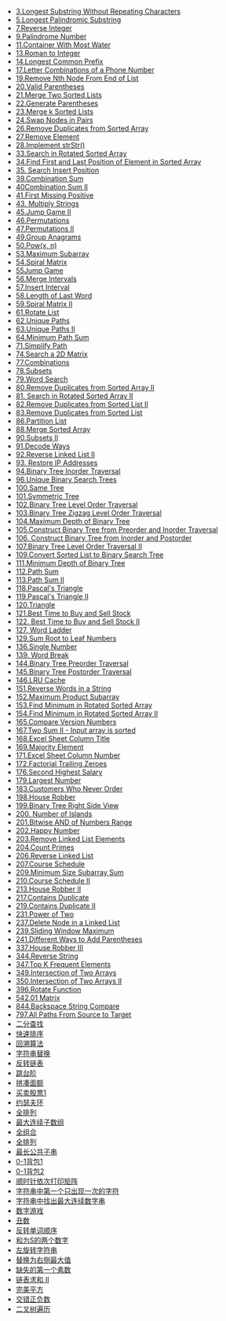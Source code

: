 + [3.Longest Substring Without Repeating Characters](https://github.com/kangdengfei/LeetCode/blob/master/src/main/java/LeetCode1_100/Longest_Substring_Without_Repeating_Characters_3.java)<br>
+ [5.Longest Palindromic Substring](https://github.com/kangdengfei/LeetCode/blob/master/src/main/java/LeetCode1_100/Longest_Palindromic_Substring_5.java)<br>
+ [7.Reverse Integer ](https://github.com/kangdengfei/LeetCode/blob/master/src/main/java/LeetCode1_100/Reverse_Integer_7.java)<br>
+ [9.Palindrome Number](https://github.com/kangdengfei/LeetCode/blob/master/src/main/java/LeetCode1_100/Palindrome_Number_9.java)<br>
+ [11.Container With Most Water](https://github.com/kangdengfei/LeetCode/blob/master/src/main/java/LeetCode1_100/Container_With_Most_Water_11.java)<br>
+ [13.Roman to Integer](https://github.com/kangdengfei/LeetCode/blob/master/src/main/java/LeetCode1_100/Roman_to_Integer_13.java)<br>
+ [14.Longest Common Prefix ](https://github.com/kangdengfei/LeetCode/blob/master/src/main/java/LeetCode1_100/Longest_Common_Prefix_14.java)<br>
+ [17.Letter Combinations of a Phone Number](https://github.com/kangdengfei/LeetCode/blob/master/src/main/java/LeetCode1_100/Letter_Combinations_of_a_Phone_Number_17.java)<br>
+ [19.Remove Nth Node From End of List  ](https://github.com/kangdengfei/LeetCode/blob/master/src/main/java/LeetCode1_100/Remove_Nth_Node_From_End_of_List_19.java)<br>
+ [20.Valid Parentheses ](https://github.com/kangdengfei/LeetCode/blob/master/src/main/java/LeetCode1_100/Valid_Parentheses_20.java)<br>
+ [21.Merge Two Sorted Lists ](https://github.com/kangdengfei/LeetCode/blob/master/src/main/java/LeetCode1_100/Merge_Two_Sorted_Lists_21.java)<br>
+ [22.Generate Parentheses](https://github.com/kangdengfei/LeetCode/blob/master/src/main/java/LeetCode1_100/Generate_Parentheses_22.java)<br>
+ [23.Merge k Sorted Lists ](https://github.com/kangdengfei/LeetCode/blob/master/src/main/java/LeetCode1_100/Merge_k_Sorted_Lists_23.java)<br>
+ [24.Swap Nodes in Pairs ](https://github.com/kangdengfei/LeetCode/blob/master/src/main/java/LeetCode1_100/Swap_Nodes_in_Pairs_24.java)<br>
+ [26.Remove Duplicates from Sorted Array](https://github.com/kangdengfei/LeetCode/blob/master/src/main/java/LeetCode1_100/Remove_Duplicates_from_Sorted_Array_26.java)<br>
+ [27.Remove Element](https://github.com/kangdengfei/LeetCode/blob/master/src/main/java/LeetCode1_100/Remove_Element_27.java)<br>
+ [28.Implement strStr()](https://github.com/kangdengfei/LeetCode/blob/master/src/main/java/LeetCode1_100/Implement_strStr_28.java)<br>
+ [33.Search in Rotated Sorted Array](https://github.com/kangdengfei/LeetCode/blob/master/src/main/java/LeetCode1_100/Search_in_Rotated_Sorted_Array_33.java)<br>
+ [34.Find First and Last Position of Element in Sorted Array](https://github.com/kangdengfei/LeetCode/blob/master/src/main/java/LeetCode1_100/Find_First_and_Last_Position_of_Element_in_Sorted_Array_34.java)<br>
+ [35. Search Insert Position](https://github.com/kangdengfei/LeetCode/blob/master/src/main/java/LeetCode1_100/Search_Insert_Position_35.java)<br>
+ [39.Combination Sum](https://github.com/kangdengfei/LeetCode/blob/master/src/main/java/LeetCode1_100/Combination_Sum_39.java)<br>
+ [40Combination Sum II ](https://github.com/kangdengfei/LeetCode/blob/master/src/main/java/LeetCode1_100/Combination_Sum_II_40.java)<br>
+ [41.First Missing Positive](https://github.com/kangdengfei/LeetCode/blob/master/src/main/java/LeetCode1_100/First_Missing_Positive_41.java)<br>
+ [43. Multiply Strings](https://github.com/kangdengfei/LeetCode/blob/master/src/main/java/LeetCode1_100/Multiply_Strings_43.java)<br>
+ [45.Jump Game II  ](https://github.com/kangdengfei/LeetCode/blob/master/src/main/java/LeetCode1_100/Jump_Game_II_45.java)<br>
+ [46.Permutations ](https://github.com/kangdengfei/LeetCode/blob/master/src/main/java/LeetCode1_100/Permutations_46.java)<br>
+ [47.Permutations II](https://github.com/kangdengfei/LeetCode/blob/master/src/main/java/LeetCode1_100/Permutations_II_47.java)<br>
+ [49.Group Anagrams  ](https://github.com/kangdengfei/LeetCode/blob/master/src/main/java/LeetCode1_100/Group_Anagrams_49.java)<br>
+ [50.Pow(x, n)](https://github.com/kangdengfei/LeetCode/blob/master/src/main/java/LeetCode1_100/Powxn_50.java)<br>
+ [53.Maximum Subarray](https://github.com/kangdengfei/LeetCode/blob/master/src/main/java/LeetCode1_100/Maximum_Subarray_53.java)<br>
+ [54.Spiral Matrix ](https://github.com/kangdengfei/LeetCode/blob/master/src/main/java/LeetCode1_100/Spiral_Matrix_54.java)<br>
+ [55Jump Game ](https://github.com/kangdengfei/LeetCode/blob/master/src/main/java/LeetCode1_100/Jump_Game_55.java)<br>
+ [56.Merge Intervals ](https://github.com/kangdengfei/LeetCode/blob/master/src/main/java/LeetCode1_100/Merge_Intervals_56.java)<br>
+ [57.Insert Interval](https://github.com/kangdengfei/LeetCode/blob/master/src/main/java/LeetCode1_100/Insert_Interval_57.java)<br>
+ [58.Length of Last Word  ](https://github.com/kangdengfei/LeetCode/blob/master/src/main/java/LeetCode1_100/Length_of_Last_Word_58.java)<br>
+ [59.Spiral Matrix II ](https://github.com/kangdengfei/LeetCode/blob/master/src/main/java/LeetCode1_100/Spiral_Matrix_II_59.java)<br>
+ [61.Rotate List  ](https://github.com/kangdengfei/LeetCode/blob/master/src/main/java/LeetCode1_100/Rotate_List_61.java)<br>
+ [62.Unique Paths  ]()
+ [63.Unique Paths II ](https://github.com/kangdengfei/LeetCode/blob/master/src/main/java/LeetCode1_100/Unique_Paths_II_63.java)<br>
+ [64.Minimum Path Sum](https://github.com/kangdengfei/LeetCode/blob/master/src/main/java/LeetCode1_100/Minimum_Path_Sum_64.java)<br>
+ [71.Simplify Path ](https://github.com/kangdengfei/LeetCode/blob/master/src/main/java/LeetCode1_100/Simplify_Path_71.java)<br>
+ [74.Search a 2D Matrix]()
+ [77.Combinations  ]()
+ [78.Subsets ](https://github.com/kangdengfei/LeetCode/blob/master/src/main/java/LeetCode1_100/Subsets_78.java)<br>
+ [79.Word Search](https://github.com/kangdengfei/LeetCode/blob/master/src/main/java/LeetCode1_100/Word_Search_79.java)<br>
+ [80.Remove Duplicates from Sorted Array II](https://github.com/kangdengfei/LeetCode/blob/master/src/main/java/LeetCode1_100/Remove_Duplicates_from_Sorted_Array_II_80.java)<br>
+ [81. Search in Rotated Sorted Array II](https://github.com/kangdengfei/LeetCode/blob/master/src/main/java/LeetCode1_100/Search_in_Rotated_Sorted_Array_II_81.java)<br>
+ [82.Remove Duplicates from Sorted List II ](https://github.com/kangdengfei/LeetCode/blob/master/src/main/java/LeetCode1_100/Remove_Duplicates_from_Sorted_List_II_82.java)<br>
+ [83.Remove Duplicates from Sorted List  ]()
+ [86.Partition List ](https://github.com/kangdengfei/LeetCode/blob/master/src/main/java/LeetCode1_100/Partition_List_86.java)<br>
+ [88.Merge Sorted Array](https://github.com/kangdengfei/LeetCode/blob/master/src/main/java/LeetCode1_100/Merge_Sorted_Array_88.java)<br>
+ [90.Subsets II](https://github.com/kangdengfei/LeetCode/blob/master/src/main/java/LeetCode1_100/Subsets_II_90.java)<br>
+ [91.Decode Ways ](https://github.com/kangdengfei/LeetCode/blob/master/src/main/java/LeetCode1_100/Decode_Ways_91.java)<br>
+ [92.Reverse Linked List II ](https://github.com/kangdengfei/LeetCode/blob/master/src/main/java/LeetCode1_100/Reverse_Linked_List_II_92.java)<br>
+ [93. Restore IP Addresses](https://github.com/kangdengfei/LeetCode/blob/master/src/main/java/LeetCode1_100/Restore_IP_Addresses_93.java)<br>
+ [94.Binary Tree Inorder Traversal](https://github.com/kangdengfei/LeetCode/blob/master/src/main/java/LeetCode1_100/Binary_Tree_Inorder_Traversal_94.java)<br>
+ [96.Unique Binary Search Trees](https://github.com/kangdengfei/LeetCode/blob/master/src/main/java/LeetCode1_100/Unique_Binary_Search_Trees_96.java)<br>
+ [100.Same Tree  ](https://github.com/kangdengfei/LeetCode/blob/master/src/main/java/LeetCode1_100/Same_Tree_100.java)<br>
+ [101.Symmetric Tree](https://github.com/kangdengfei/LeetCode/blob/master/src/main/java/LeetCode101_150/Symmetric_Tree_101.java)<br>
+ [102.Binary Tree Level Order Traversal](https://github.com/kangdengfei/LeetCode/blob/master/src/main/java/LeetCode101_150/Binary_Tree_Level_Order_Traversal_102.java)<br>
+ [103.Binary Tree Zigzag Level Order Traversal ](https://github.com/kangdengfei/LeetCode/blob/master/src/main/java/LeetCode101_150/Binary_Tree_Zigzag_Level_Order_Traversal_103.java)
+ [104.Maximum Depth of Binary Tree ](https://github.com/kangdengfei/LeetCode/blob/master/src/main/java/LeetCode101_150/Maximum_Depth_of_Binary_Tree_104.java)<br>
+ [105.Construct Binary Tree from Preorder and Inorder Traversal](https://github.com/kangdengfei/LeetCode/blob/master/src/main/java/LeetCode101_150/Construct_Binary_Tree_from_Preorder_and_Inorder_105.java)<br>
+ [106. Construct Binary Tree from Inorder and Postorder](https://github.com/kangdengfei/LeetCode/blob/master/src/main/java/LeetCode101_150/Construct_Binary_Tree_from_Inorder_and_Postorder_106.java)<br>
+ [107.Binary Tree Level Order Traversal II]()
+ [109.Convert Sorted List to Binary Search Tree ]()
+ [111.Minimum Depth of Binary Tree ]()
+ [112.Path Sum](https://github.com/kangdengfei/LeetCode/blob/master/src/main/java/LeetCode101_150/Path_Sum_112.java)<br>
+ [113.Path Sum II](https://github.com/kangdengfei/LeetCode/blob/master/src/main/java/LeetCode101_150/Path_Sum_II_113.java)<br>
+ [118.Pascal's Triangle ](https://github.com/kangdengfei/LeetCode/blob/master/src/main/java/LeetCode101_150/Pascals_Triangle_118.java)<br>
+ [119.Pascal's Triangle II](https://github.com/kangdengfei/LeetCode/blob/master/src/main/java/LeetCode101_150/Pascals_Triangle_II_119.java)<br>
+ [120.Triangle](https://github.com/kangdengfei/LeetCode/blob/master/src/main/java/LeetCode101_150/Triangle_120.java)<br>
+ [121.Best Time to Buy and Sell Stock](https://github.com/kangdengfei/LeetCode/blob/master/src/main/java/LeetCode101_150/Best_Time_to_Buy_and_Sell_Stock_121.java)<br>
+ [122. Best Time to Buy and Sell Stock II](https://github.com/kangdengfei/LeetCode/blob/master/src/main/java/LeetCode101_150/Best_Time_to_Buy_and_Sell_Stock_II_122.java)
+ [127. Word Ladder](https://github.com/kangdengfei/LeetCode/blob/master/src/main/java/LeetCode101_150/Word_Ladder_127.java)<br>
+ [129.Sum Root to Leaf Numbers](https://github.com/kangdengfei/LeetCode/blob/master/src/main/java/LeetCode101_150/Sum_Root_to_Leaf_Numbers_129.java)<br>
+ [136.Single Number](https://github.com/kangdengfei/LeetCode/blob/master/src/main/java/LeetCode101_150/Single_Number_136.java)<br>
+ [139. Word Break](https://github.com/kangdengfei/LeetCode/blob/master/src/main/java/LeetCode101_150/Word_Break_139.java)<br>
+ [144.Binary Tree Preorder Traversal](https://github.com/kangdengfei/LeetCode/blob/master/src/main/java/LeetCode101_150/Binary_Tree_Preorder_Traversal_144.java)<br>
+ [145.Binary Tree Postorder Traversal](https://github.com/kangdengfei/LeetCode/blob/master/src/main/java/LeetCode101_150/Binary_Tree_Postorder_Traversal_145.java)<br>
+ [146.LRU Cache](https://github.com/kangdengfei/LeetCode/blob/master/src/main/java/LeetCode101_150/LRU_Cache_146.java)<br>
+ [151.Reverse Words in a String](https://github.com/kangdengfei/LeetCode/blob/master/src/main/java/LeetCode151_200/Reverse_Words_in_a_String_151.java)<br>
+ [152.Maximum Product Subarray](https://github.com/kangdengfei/LeetCode/blob/master/src/main/java/LeetCode151_200/Maximum_Product_Subarray_152.java)<br>
+ [153.Find Minimum in Rotated Sorted Array ](https://github.com/kangdengfei/LeetCode/blob/master/src/main/java/LeetCode151_200/Find_Minimum_in_Rotated_Sorted_Array_153.java)<br>
+ [154.Find Minimum in Rotated Sorted Array II](https://github.com/kangdengfei/LeetCode/blob/master/src/main/java/LeetCode151_200/Find_Minimum_in_Rotated_Sorted_Array_II_154.java)<br>
+ [165.Compare Version Numbers](https://github.com/kangdengfei/LeetCode/blob/master/src/main/java/LeetCode151_200/Compare_Version_Numbers_165.java)<br>
+ [167.Two Sum II - Input array is sorted ](https://github.com/kangdengfei/LeetCode/blob/master/src/main/java/LeetCode151_200/Two_Sum_II_Input_array_is_sorted_167.java)<br>
+ [168.Excel Sheet Column Title ](https://github.com/kangdengfei/LeetCode/blob/master/src/main/java/LeetCode151_200/Excel_Sheet_Column_Title_168.java)<br>
+ [169.Majority Element ](https://github.com/kangdengfei/LeetCode/blob/master/src/main/java/LeetCode151_200/Majority_Element_169.java)<br>
+ [171.Excel Sheet Column Number ](https://github.com/kangdengfei/LeetCode/blob/master/src/main/java/LeetCode151_200/Excel_Sheet_Column_Number_171.java)<br>
+ [172.Factorial Trailing Zeroes](https://github.com/kangdengfei/LeetCode/blob/master/src/main/java/LeetCode151_200/Factorial_Trailing_Zeroes_172.java)<br>
+ [176.Second Highest Salary ](https://github.com/kangdengfei/LeetCode/blob/master/src/main/java/sql/176_Second_Highest_Salary.sql)<br>
+ [179.Largest Number](https://github.com/kangdengfei/LeetCode/blob/master/src/main/java/LeetCode151_200/Largest_Number_179.java)<br>
+ [183.Customers Who Never Order](https://github.com/kangdengfei/LeetCode/blob/master/src/main/java/sql/183_Customers_Who_Never_Order.sql)<br>
+ [198.House Robber ](https://github.com/kangdengfei/LeetCode/blob/master/src/main/java/LeetCode151_200/House_Robber_198.java)<br>
+ [199.Binary Tree Right Side View]()<br>
+ [200. Number of Islands](https://github.com/kangdengfei/LeetCode/blob/master/src/main/java/LeetCode151_200/Number_of_Islands_200.java)<br>
+ [201.Bitwise AND of Numbers Range](https://github.com/kangdengfei/LeetCode/blob/master/src/main/java/LeetCode201_250/Bitwise_AND_of_Numbers_Range_201.java)<br>
+ [202.Happy Number](https://github.com/kangdengfei/LeetCode/blob/master/src/main/java/LeetCode201_250/Happy_Number_201.java)<br>
+ [203.Remove Linked List Elements](https://github.com/kangdengfei/LeetCode/blob/master/src/main/java/LeetCode201_250/Remove_Linked_List_Elements_203.java)<br>
+ [204.Count Primes](https://github.com/kangdengfei/LeetCode/blob/master/src/main/java/LeetCode201_250/Count_Primes_204.java)<br>
+ [206.Reverse Linked List](https://github.com/kangdengfei/LeetCode/blob/master/src/main/java/LeetCode201_250/Reverse_Linked_List_206.java)<br>
+ [207.Course Schedule](https://github.com/kangdengfei/LeetCode/blob/master/src/main/java/LeetCode201_250/Course_Schedule_207.java)<br>
+ [209.Minimum Size Subarray Sum](https://github.com/kangdengfei/LeetCode/blob/master/src/main/java/LeetCode201_250/Minimum_Size_Subarray_Sum_209.java)<br>
+ [210.Course Schedule II ](https://github.com/kangdengfei/LeetCode/blob/master/src/main/java/LeetCode201_250/Course_Schedule_II_210.java)<br>
+ [213.House Robber II ](https://github.com/kangdengfei/LeetCode/blob/master/src/main/java/LeetCode201_250/House_Robber_II_213.java)<br>
+ [217.Contains Duplicate  ](https://github.com/kangdengfei/LeetCode/blob/master/src/main/java/LeetCode201_250/Contains_Duplicate_217.java)<br>
+ [219.Contains Duplicate II ](https://github.com/kangdengfei/LeetCode/blob/master/src/main/java/LeetCode201_250/Contains_Duplicate_II_219.java)<br>
+ [231.Power of Two](https://github.com/kangdengfei/LeetCode/blob/master/src/main/java/LeetCode201_250/Power_of_Two_231.java)<br>
+ [237.Delete Node in a Linked List](https://github.com/kangdengfei/LeetCode/blob/master/src/main/java/LeetCode201_250/Delete_Node_in_a_Linked_List_237.java)<br>
+ [239.Sliding Window Maximum](https://github.com/kangdengfei/LeetCode/blob/master/src/main/java/LeetCode201_250/Sliding_Window_Maximum_239.java)<br>
+ [241.Different Ways to Add Parentheses](https://github.com/kangdengfei/LeetCode/blob/master/src/main/java/LeetCode201_250/Different_Ways_to_Add_Parentheses_241.java)<br>
+ [337.House Robber III](https://github.com/kangdengfei/LeetCode/blob/master/src/main/java/Leetcode250_/House_Robber_III_337.java)<br>
+ [344.Reverse String](https://github.com/kangdengfei/LeetCode/blob/master/src/main/java/Leetcode250_/Reverse_String_344.java)<br>
+ [347.Top K Frequent Elements](https://github.com/kangdengfei/LeetCode/blob/master/src/main/java/Leetcode250_/Top_K_Frequent_Elements_347.java)<br>
+ [349.Intersection of Two Arrays](https://github.com/kangdengfei/LeetCode/blob/master/src/main/java/Leetcode250_/Intersection_of_Two_Arrays_349.java)<br>
+ [350.Intersection of Two Arrays II](https://github.com/kangdengfei/LeetCode/blob/master/src/main/java/Leetcode250_/Intersection_of_Two_Arrays_II_350.java)<br>
+ [396.Rotate Function](https://github.com/kangdengfei/LeetCode/blob/master/src/main/java/Leetcode250_/Rotate_Function_396.java)<br>
+ [542.01 Matrix](https://github.com/kangdengfei/LeetCode/blob/master/src/main/java/Leetcode250_/Matrix_542.java)<br>
+ [844.Backspace String Compare](https://github.com/kangdengfei/LeetCode/blob/master/src/main/java/Leetcode250_/Backspace_String_Compare_844.java)<br>
+ [797.All Paths From Source to Target](https://github.com/kangdengfei/LeetCode/blob/master/src/main/java/mysolution/All_Paths_From_Source_to_Target_797.java)<br>
+ [二分查找](https://github.com/kangdengfei/Code/blob/master/src/main/java/BinarySearch.java)<br>
+ [快速排序](https://github.com/kangdengfei/Code/blob/master/src/main/java/QuickSort.java)<br>
+ [回溯算法](https://github.com/kangdengfei/Code/blob/master/src/main/java/testsolution/Solution1.java)<br>
+ [字符串替换](https://github.com/kangdengfei/Code/blob/master/src/main/java/testsolution/Solution3.java)<br>
+ [反转链表](https://github.com/kangdengfei/Code/blob/master/src/main/java/testsolution/Solution4.java)<br>
+ [跳台阶](https://github.com/kangdengfei/Code/blob/master/src/main/java/testsolution/Solution5.java)<br>
+ [拼凑面额](https://github.com/kangdengfei/Code/blob/master/src/main/java/testsolution/Solution6.java)<br>
+ [买卖股票1](https://github.com/kangdengfei/Code/blob/master/src/main/java/testsolution/Solution7.java)<br>
+ [约瑟夫环](https://github.com/kangdengfei/Code/blob/master/src/main/java/testsolution/Solution8.java)<br>
+ [全排列](https://github.com/kangdengfei/Code/blob/master/src/main/java/testsolution/Solution9.java)<br>
+ [最大连续子数组](https://github.com/kangdengfei/Code/blob/master/src/main/java/testsolution/Solution10.java)<br>
+ [全组合](https://github.com/kangdengfei/Code/blob/master/src/main/java/testsolution/Solution11.java)<br>
+ [全排列](https://github.com/kangdengfei/Code/blob/master/src/main/java/testsolution/Solution12.java)<br>
+ [最长公共子串](https://github.com/kangdengfei/Code/blob/master/src/main/java/testsolution/Solution13.java)<br>
+ [0-1背包1](https://github.com/kangdengfei/Code/blob/master/src/main/java/testsolution/Solution14.java)<br>
+ [0-1背包2](https://github.com/kangdengfei/Code/blob/master/src/main/java/testsolution/Solution15.java)<br>
+ [顺时针依次打印矩阵](https://github.com/kangdengfei/Code/blob/master/src/main/java/testsolution/Solution17.java)<br>
+ [字符串中第一个只出现一次的字符](https://github.com/kangdengfei/Code/blob/master/src/main/java/testsolution/Solution19.java)<br>
+ [字符串中找出最大连续数字串](https://github.com/kangdengfei/Code/blob/master/src/main/java/testsolution/Solution20.java)<br>
+ [数字游戏](https://github.com/kangdengfei/Code/blob/master/src/main/java/testsolution/Solution21.java)<br>
+ [丑数](https://github.com/kangdengfei/Code/blob/master/src/main/java/testsolution/Solution22.java)<br>
+ [反转单词顺序](https://github.com/kangdengfei/Code/blob/master/src/main/java/testsolution/Solution23.java)<br>
+ [和为S的两个数字](https://github.com/kangdengfei/Code/blob/master/src/main/java/testsolution/Solution24.java)<br>
+ [左旋转字符串](https://github.com/kangdengfei/Code/blob/master/src/main/java/testsolution/Solution25.java)<br>
+ [替换为右侧最大值](https://github.com/kangdengfei/Code/blob/master/src/main/java/testsolution/Solution26.java)<br>
+ [缺失的第一个素数](https://github.com/kangdengfei/Code/blob/master/src/main/java/testsolution/Solution27.java)<br>
+ [链表求和 II](https://github.com/kangdengfei/Code/blob/master/src/main/java/testsolution/Solution28.java)<br>
+ [完美平方](https://github.com/kangdengfei/Code/blob/master/src/main/java/testsolution/Solution29.java)<br>
+ [交错正负数](https://github.com/kangdengfei/Code/blob/master/src/main/java/testsolution/Solution30.java)<br>
+ [二叉树遍历](https://github.com/kangdengfei/Code/blob/master/src/main/java/testsolution/BinTreeTraverse.java)
